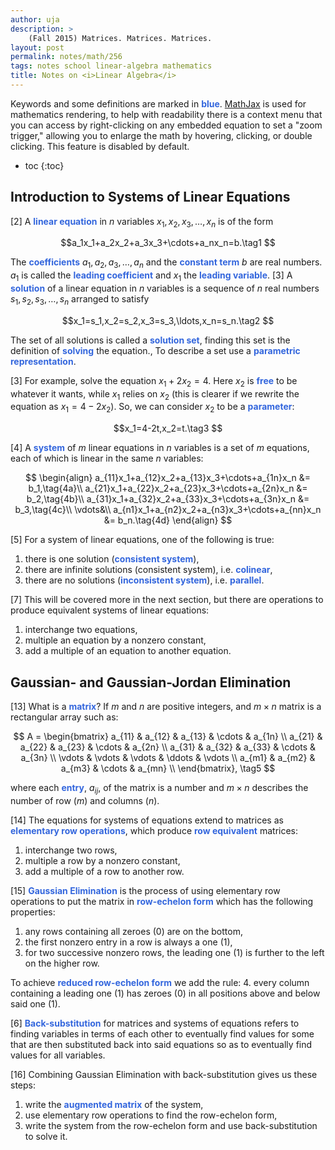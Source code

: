 ```yaml
---
author: uja
description: >
    (Fall 2015) Matrices. Matrices. Matrices.
layout: post
permalink: notes/math/256
tags: notes school linear-algebra mathematics
title: Notes on <i>Linear Algebra</i>
---
```


<style>
    strong {color:#36d;}
</style>

Keywords and some definitions are marked in **blue**.
[MathJax](https://www.mathjax.org/) is used for mathematics rendering, to help
with readability there is a context menu that you can access by right-clicking
on any embedded equation to set a "zoom trigger," allowing you to enlarge the
math by hovering, clicking, or double clicking. This feature is disabled by
default.

* toc
{:toc}

## Introduction to Systems of Linear Equations

[2] A **linear equation** in $n$ variables $x_1,x_2,x_3,\ldots,x_n$ is of the
form

$$a_1x_1+a_2x_2+a_3x_3+\cdots+a_nx_n=b.\tag1 $$

The **coefficients** $a_1,a_2,a_3,\ldots,a_n$ and the **constant term** $b$ are
real numbers. $a_1$ is called the **leading coefficient** and $x_1$ the
**leading variable**. [3] A **solution** of a linear equation in $n$ variables
is a sequence of $n$ real numbers $s_1,s_2,s_3,\ldots,s_n$ arranged to satisfy

$$x_1=s_1,x_2=s_2,x_3=s_3,\ldots,x_n=s_n.\tag2 $$

The set of all solutions is called a **solution set**, finding this set is the
definition of **solving** the equation., To describe a set use a **parametric
representation**.

[3] For example, solve the equation $x_1+2x_2=4$. Here $x_2$ is **free** to be
whatever it wants, while $x_1$ relies on $x_2$ (this is clearer if we rewrite
the equation as $x_1=4-2x_2$). So, we can consider $x_2$ to be a **parameter**:

$$x_1=4-2t,x_2=t.\tag3 $$

[4] A **system** of $m$ linear equations in $n$ variables is a set of $m$
equations, each of which is linear in the same $n$ variables:

$$
\begin{align}
a_{11}x_1+a_{12}x_2+a_{13}x_3+\cdots+a_{1n}x_n &= b_1,\tag{4a}\\
a_{21}x_1+a_{22}x_2+a_{23}x_3+\cdots+a_{2n}x_n &= b_2,\tag{4b}\\
a_{31}x_1+a_{32}x_2+a_{33}x_3+\cdots+a_{3n}x_n &= b_3,\tag{4c}\\
\vdots&\\
a_{n1}x_1+a_{n2}x_2+a_{n3}x_3+\cdots+a_{nn}x_n &= b_n.\tag{4d}
\end{align}
$$

[5] For a system of linear equations, one of the following is true:
1. there is one solution (**consistent system**),
2. there are infinite solutions (consistent system), i.e. **colinear**,
3. there are no solutions (**inconsistent system**), i.e. **parallel**.

[7] This will be covered more in the next section, but there are operations to
produce equivalent systems of linear equations:
1. interchange two equations,
2. multiple an equation by a nonzero constant,
3. add a multiple of an equation to another equation.

## Gaussian- and Gaussian-Jordan Elimination

[13] What is a **matrix**? If $m$ and $n$ are positive integers, and $m\times n$
matrix is a rectangular array such as:

$$
A = \begin{bmatrix}
a_{11} & a_{12} & a_{13} & \cdots & a_{1n} \\
a_{21} & a_{22} & a_{23} & \cdots & a_{2n} \\
a_{31} & a_{32} & a_{33} & \cdots & a_{3n} \\
\vdots & \vdots & \vdots & \ddots & \vdots \\
a_{m1} & a_{m2} & a_{m3} & \cdots & a_{mn} \\
\end{bmatrix}, \tag5
$$

where each **entry**, $a_{ij}$, of the matrix is a number and $m\times n$
describes the number of row ($m$) and columns ($n$).

[14] The equations for systems of equations extend to matrices as **elementary
row operations**, which produce **row equivalent** matrices:
1. interchange two rows,
2. multiple a row by a nonzero constant,
3. add a multiple of a row to another row.

[15] **Gaussian Elimination** is the process of using elementary row operations
to put the matrix in **row-echelon form** which has the following properties:
1. any rows containing all zeroes ($0$) are on the bottom,
2. the first nonzero entry in a row is always a one ($1$),
3. for two successive nonzero rows, the leading one ($1$) is further to the left
   on the higher row.

To achieve **reduced row-echelon form** we add the rule:
4. every column containing a leading one ($1$) has zeroes ($0$) in all positions
above and below said one ($1$).

[6] **Back-substitution** for matrices and systems of equations refers to
finding variables in terms of each other to eventually find values for some that
are then substituted back into said equations so as to eventually find values
for all variables.

[16] Combining Gaussian Elimination with back-substitution gives us these steps:
1. write the **augmented matrix** of the system,
2. use elementary row operations to find the row-echelon form,
3. write the system from the row-echelon form and use back-substitution to solve
   it.
